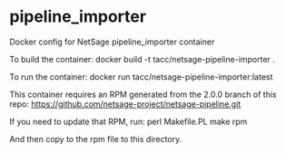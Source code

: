 # pipeline_importer

Docker config for NetSage pipeline_importer container

To build the container:
  docker build -t tacc/netsage-pipeline-importer .

To run the container:
  docker run tacc/netsage-pipeline-importer:latest

This container requires an RPM generated from the 2.0.0 branch of this repo:
   https://github.com/netsage-project/netsage-pipeline.git

If you need to update that RPM, run:
   perl Makefile.PL
   make rpm

And then copy to the rpm file to this directory.


